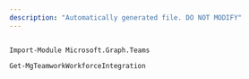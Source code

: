 ```yaml
---
description: "Automatically generated file. DO NOT MODIFY"
---
```


```powershellv1

Import-Module Microsoft.Graph.Teams

Get-MgTeamworkWorkforceIntegration

```